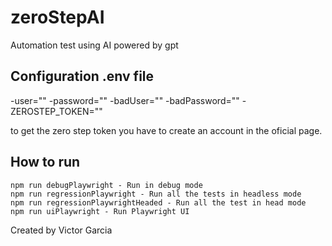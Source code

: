 # zeroStepAI
Automation test using AI powered by gpt

## Configuration .env file

-user=""
-password=""
-badUser=""
-badPassword=""
-ZEROSTEP_TOKEN=""

to get the zero step token you have to create an account in the oficial page.

## How to run
    npm run debugPlaywright - Run in debug mode
    npm run regressionPlaywright - Run all the tests in headless mode
    npm run regressionPlaywrightHeaded - Run all the test in head mode
    npm run uiPlaywright - Run Playwright UI

Created by Victor Garcia
